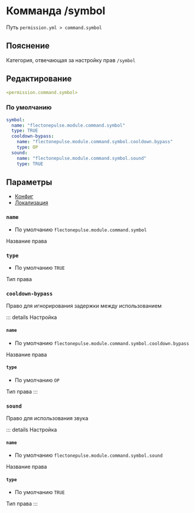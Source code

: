 # Комманда /symbol
Путь `permission.yml > command.symbol`

## Пояснение
Категория, отвечающая за настройку прав `/symbol`

## Редактирование
```yaml
<permission.command.symbol>
```

### По умолчанию
```yaml
symbol:
  name: "flectonepulse.module.command.symbol"
  type: TRUE
  cooldown-bypass:
    name: "flectonepulse.module.command.symbol.cooldown.bypass"
    type: OP
  sound:
    name: "flectonepulse.module.command.symbol.sound"
    type: TRUE
```

## Параметры

- [Конфиг](/ru/command/symbol/)
- [Локализация](/ru/localizations/ru_ru/command/symbol/)

### `name`
- По умолчанию `flectonepulse.module.command.symbol`

Название права

### `type`
- По умолчанию `TRUE`

Тип права

### `cooldown-bypass`

Право для игнорирования задержки между использованием

::: details Настройка
#### `name`
- По умолчанию `flectonepulse.module.command.symbol.cooldown.bypass`

Название права

#### `type`
- По умолчанию `OP`

Тип права
:::

### `sound`

Право для использования звука

::: details Настройка
#### `name`
- По умолчанию `flectonepulse.module.command.symbol.sound`

Название права

#### `type`
- По умолчанию `TRUE`

Тип права
:::

<!--@include: @/ru/parts/permission.md-->

